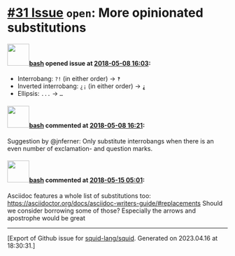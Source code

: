 # [\#31 Issue](https://github.com/squid-lang/squid/issues/31) `open`: More opinionated substitutions

#### <img src="https://avatars.githubusercontent.com/u/4602612?u=15d59e17f4d269bcb853540b70baf7c5b3607241&v=4" width="50">[bash](https://github.com/bash) opened issue at [2018-05-08 16:03](https://github.com/squid-lang/squid/issues/31):

- Interrobang: `?!` (in either order) -> `‽`
- Inverted interrobang: `¿¡` (in either order) -> `⸘`
- Ellipsis: `...` -> `…`

#### <img src="https://avatars.githubusercontent.com/u/4602612?u=15d59e17f4d269bcb853540b70baf7c5b3607241&v=4" width="50">[bash](https://github.com/bash) commented at [2018-05-08 16:21](https://github.com/squid-lang/squid/issues/31#issuecomment-387459905):

Suggestion by @jnferner: Only substitute interrobangs when there is an even number of exclamation- and question marks.

#### <img src="https://avatars.githubusercontent.com/u/4602612?u=15d59e17f4d269bcb853540b70baf7c5b3607241&v=4" width="50">[bash](https://github.com/bash) commented at [2018-05-15 05:01](https://github.com/squid-lang/squid/issues/31#issuecomment-389043333):

Asciidoc features a whole list of substitutions too: https://asciidoctor.org/docs/asciidoc-writers-guide/#replacements Should we consider borrowing some of those? Especially the arrows and apostrophe would be great


-------------------------------------------------------------------------------



[Export of Github issue for [squid-lang/squid](https://github.com/squid-lang/squid). Generated on 2023.04.16 at 18:30:31.]
